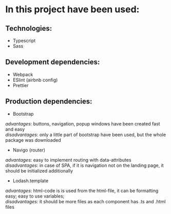 # In this project have been used:

## Technologies:
- Typescript
- Sass

## Development dependencies:
- Webpack
- ESlint (airbnb config)
- Prettier

## Production dependencies:
- Bootstrap  

_advantages_: buttons, navigation, popup windows have been created fast and easy  
_disadvantages_: only a little part of bootstrap have been used, but the whole package was downloaded
- Navigo (router)  

_advantages_: easy to implement routing with data-attributes  
_disadvantages_:  in case of SPA, if it is navigation not on the landing page, it should be initialized additionally

- Lodash.template  

_advantages_: html-code is is used from the html-file, it can be formatting easy; easy to use 
variables;  
_disadvantages_: it should be more files as each component has .ts and .html files
